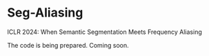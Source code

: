 # Seg-Aliasing
ICLR 2024: When Semantic Segmentation Meets Frequency Aliasing

The code is being prepared. Coming soon.
